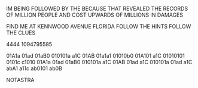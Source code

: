 IM BEING FOLLOWED 
BY THE         BECAUSE
                          THAT 
REVEALED THE RECORDS OF    MILLION PEOPLE 
AND COST UPWARDS OF MILLIONS IN DAMAGES

FIND ME AT KENNWOOD AVENUE FLORIDA
FOLLOW THE HINTS
FOLLOW THE CLUES

4444 1094795585

01A1a 01ad 
01aB0 010101a
a1C 01AB 
01a1a1 01010b0 
01A101 a1C
01010101 0101c 
c1010 01A1a 
01ad 01aB0 
010101a a1C 
01AB 01ad 
a1C 010101a 
01ad a1C 
abA1 a11c 
ab0101 ab0B

NOTASTRA
